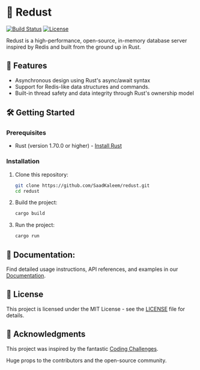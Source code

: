 # 🦀 Redust

[![Build Status](https://travis-ci.com/SaadKaleem/redust.svg?branch=master)](https://travis-ci.com/SaadKaleem/redust)
[![License](https://img.shields.io/badge/license-MIT-blue.svg)](https://github.com/SaadKaleem/redust/blob/master/LICENSE)

Redust is a high-performance, open-source, in-memory database server inspired by Redis and built from the ground up in Rust.

## 🔑 Features

- Asynchronous design using Rust's async/await syntax
- Support for Redis-like data structures and commands.
- Built-in thread safety and data integrity through Rust's ownership model

## 🛠️ Getting Started

### Prerequisites

- Rust (version 1.70.0 or higher) - [Install Rust](https://www.rust-lang.org/tools/install)

### Installation

1. Clone this repository:
   ```sh
   git clone https://github.com/SaadKaleem/redust.git
   cd redust
   ```

2. Build the project:
   ```sh
   cargo build
   ```
   
3. Run the project:
   ```sh
   cargo run
   ```

## 📖 Documentation:
Find detailed usage instructions, API references, and examples in our [Documentation](./docs).

## 📜 License
This project is licensed under the MIT License - see the [LICENSE](./LICENSE) file for details.

## 🤝 Acknowledgments
This project was inspired by the fantastic [Coding Challenges](https://codingchallenges.substack.com/). 

Huge props to the contributors and the open-source community.